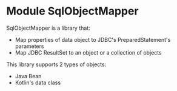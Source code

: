 # Module SqlObjectMapper

SqlObjectMapper is a library that:
* Map properties of data object to JDBC's PreparedStatement's parameters
* Map JDBC ResultSet to an object or a collection of objects

This library supports 2 types of objects:
* Java Bean
* Kotlin's data class
